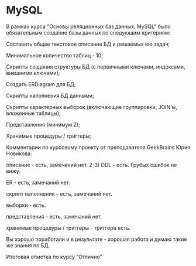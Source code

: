 # MySQL
В рамках курса "Основы реляционных баз данных. MySQL" было обязательным создание базы данных по следующим критериям:

Составить общее текстовое описание БД и решаемых ею задач;

Минимальное количество таблиц - 10;

Скрипты создания структуры БД (с первичными ключами, индексами, внешними ключами);

Создать ERDiagram для БД;

Скрипты наполнения БД данными;

Скрипты характерных выборок (включающие группировки, JOIN'ы, вложенные таблицы);

Представления (минимум 2);

Хранимые процедуры / триггеры;

Комментарии по курсовому проекту от преподавателя GeekBrains Юрия Новикова:

описание - есть, замечаний нет. 2-3) DDL - есть. Грубых ошибок не вижу.

ER - есть, замечаний нет.

скрипт наполнения - есть, замечаний нет.

выборки - есть.

представления - есть, замечаний нет.

хранимые процедуры / триггеры - триггера есть.

Вы хорошо поработали и в результате - хорошая работа и думаю такие же знания по БД.

Итоговая отметка по курсу "Отлично"
